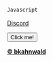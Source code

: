 ```js
Javascript
```

<!DOCTYPE html>
<html>
<body>

[Discord](https://discord.gg/FJyAQQSJUp)

<a href="http://bitdegree.org" target="_blank">
	<button>Click me!</button>

</body>
</html>

**© [bkahnwald](https://github.com/bkahnwald)**
